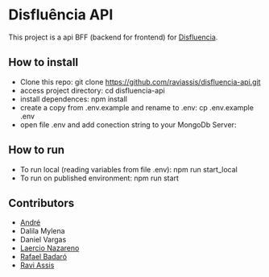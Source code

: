# Disfluência API

This project is a api BFF (backend for frontend) for [Disfluencia](https://github.com/LaercioNazareno/Disfluencia).

## How to install
* Clone this repo: git clone https://github.com/raviassis/disfluencia-api.git
* access project directory: cd disfluencia-api
* install dependences: npm install
* create a copy from .env.example and rename to .env: cp .env.example .env
* open file .env and add conection string to your MongoDb Server: 

## How to run
* To run local (reading variables from file .env): npm run start_local
* To run on published environment: npm run start

## Contributors
- [André](https://github.com/andrezeero0228)
- Dalila Mylena
- Daniel Vargas
- [Laercio Nazareno](https://github.com/LaercioNazareno)
- [Rafael Badaró](https://github.com/RafaelBadaro)
- [Ravi Assis](https://github.com/raviassis)
